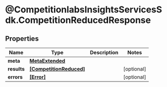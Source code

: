# @CompetitionlabsInsightsServicesSdk.CompetitionReducedResponse

## Properties

Name | Type | Description | Notes
------------ | ------------- | ------------- | -------------
**meta** | [**MetaExtended**](MetaExtended.md) |  | 
**results** | [**[CompetitionReduced]**](CompetitionReduced.md) |  | [optional] 
**errors** | [**[Error]**](Error.md) |  | [optional] 


